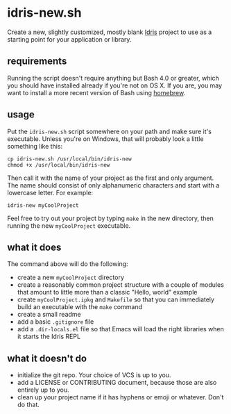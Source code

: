 # idris-new.sh

Create a new, slightly customized, mostly blank [Idris](http://idris-lang.org) project to use as a starting point for your application or library.

## requirements

Running the script doesn't require anything but Bash 4.0 or greater, which you should have installed already if you're not on OS X.
If you are, you may want to install a more recent version of Bash using [homebrew](http://brew.sh).

## usage

Put the `idris-new.sh` script somewhere on your path and make sure it's executable. Unless you're on Windows, that will probably look a little something like this:

```
cp idris-new.sh /usr/local/bin/idris-new
chmod +x /usr/local/bin/idris-new
```

Then call it with the name of your project as the first and only argument.
The name should consist of only alphanumeric characters and start with a lowercase letter. For example:

```
idris-new myCoolProject
```

Feel free to try out your project by typing `make` in the new directory, then running the new `myCoolProject` executable.

## what it does

The command above will do the following:

* create a new `myCoolProject` directory
* create a reasonably common project structure with a couple of modules that amount to little more than a classic "Hello, world" example
* create `myCoolProject.ipkg` and `Makefile` so that you can immediately build an executable with the `make` command
* create a small readme
* add a basic `.gitignore` file
* add a `.dir-locals.el` file so that Emacs will load the right libraries when it starts the Idris REPL

## what it doesn't do

* initialize the git repo. Your choice of VCS is up to you.
* add a LICENSE or CONTRIBUTING document, because those are also entirely up to you.
* clean up your project name if it has hyphens or emoji or whatever. Don't do that.

